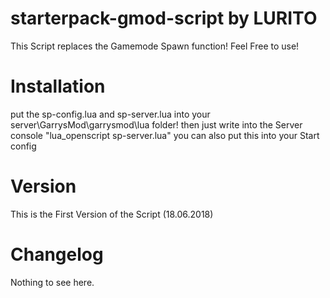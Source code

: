 # starterpack-gmod-script by LURITO
This Script replaces the Gamemode Spawn function! Feel Free to use!

# Installation
put the sp-config.lua and sp-server.lua into your server\GarrysMod\garrysmod\lua folder! then just write into the Server console "lua_openscript sp-server.lua" you can also put this into your Start config 

# Version
This is the First Version of the Script (18.06.2018)

# Changelog

Nothing to see here.
